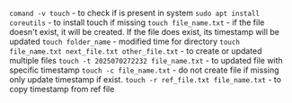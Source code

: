 `comand -v touch` - to check if is present in system
`sudo apt install coreutils` - to install touch if missing
`touch file_name.txt` - if the file doesn't exist, it will be created. If the file does exist, its timestamp will be updated
`touch folder_name` - modified time for directory
`touch file_name.txt next_file.txt other_file.txt` - to create or updated multiple files
`touch -t 2025070272232 file_name.txt` - to updated file with specific timestamp
`touch -c file_name.txt` - do not create file if missing only update timestamp if exist.
`touch -r ref_file.txt file_name.txt` - to copy timestamp from ref file
